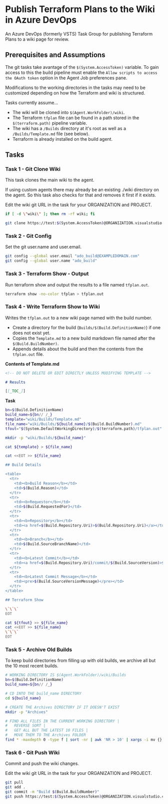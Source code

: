 # Publish Terraform Plans to the Wiki in Azure DevOps

An Azure DevOps (formerly VSTS) Task Group for publishing Terraform Plans to a wiki page for review.

## Prerequisites and Assumptions

The git tasks take avantage of the `$(System.AccessToken)` variable.  To gain access to this the build pipeline must enable the `Allow scripts to access the OAuth token` option in the Agent Job preferences pane.

Modifications to the working directories in the tasks may need to be customized depending on how the Terraform and wiki is structured.  

Tasks currently assume...
* The wiki will be cloned into `$(Agent.WorkFolder)/wiki`.
* The Terraform `tfplan` file can be found in a path stored in the `$(terraform.path)` pipeline variable.
* The wiki has a `/Builds` directory at it's root as well as a `/Builds/Template.md` file (see below).
* Terraform is already installed on the build agent.

## Tasks

### Task 1 - Git Clone Wiki

This task clones the main wiki to the agent.

If using custom agents there may already be an existing ./wiki directory on the agent. So this task also checks for that and removes it first if it exists.

Edit the wiki git URL in the task for your ORGANIZATION and PROJECT.

``` sh
if [ -d \"wiki\" ]; then rm -rf wiki; fi

git clone https://test:$(System.AccessToken)@ORGANIZATION.visualstudio.com/PROJECT/_git/PROJECT.wiki wiki
```

### Task 2 - Git Config

Set the git user.name and user.email.

``` sh
git config --global user.email "ado_build@EXAMPLEDOMAIN.com"
git config --global user.name "ado_build"
```


### Task 3 - Terraform Show - Output

Run terraform show and output the results to a file named `tfplan.out`.

``` sh
terraform show -no-color tfplan > tfplan.out
```

### Task 4 - Write Terraform Show to Wiki

Writes the `tfplan.out` to a new wiki page named with the build number.

* Create a directory for the build (`Builds/$(Build.DefinitionName)`) if one does not exist yet.
* Copies the `Template.md` to a new build markdown file named after the `$(Build.BuildNumber)`.
* Appends details about the build and then the contents from the `tfplan.out` file.

**Contents of Template.md**
``` markdown
<!-- DO NOT DELETE OR EDIT DIRECTLY UNLESS MODIFYING TEMPLATE -->

# Results

[[_TOC_]]
```

**Task**
``` sh
bn=$(Build.DefinitionName)
build_name=${bn// /_}
template="wiki/Builds/Template.md"
file_name="wiki/Builds/${build_name}/$(Build.BuildNumber).md"
tfout="$(System.DefaultWorkingDirectory)/$(terraform.path)/tfplan.out"

mkdir -p "wiki/Builds/${build_name}"

cat ${template} > ${file_name}

cat <<EOT >> ${file_name}

## Build Details

<table>
  <tr>
    <td><b>Build Reason</b></td>
    <td>$(Build.Reason)</td>
  </tr>
  <tr>
    <td><b>Requestor</b></td>
    <td>$(Build.RequestedFor)</td>
  </tr>
  <tr>
    <td><b>Repository</b></td>
    <td><a href=$(Build.Repository.Uri)>$(Build.Repository.Uri)</a></td>
  </tr>
  <tr>
    <td><b>Branch</b></td>
    <td>$(Build.SourceBranchName)</td>
  </tr>
  <tr>
    <td><b>Latest Commit</b></td>
    <td><a href=$(Build.Repository.Uri)/commit/$(Build.SourceVersion)>$(Build.SourceVersion)</a></td>
  </tr>
  <tr>
    <td><b>Latest Commit Message</b></td>
    <td><pre>$(Build.SourceVersionMessage)</pre></td>
  </tr>
</table>

## Terraform Show

\`\`\`
EOT

cat ${tfout} >> ${file_name}
cat <<EOT >> ${file_name}
\`\`\`
EOT
```

### Task 5 - Archive Old Builds

To keep build directories from filling up with old builds, we archive all but the 10 most recent builds.

``` sh
# WORKING DIRECTORY IS $(Agent.WorkFolder)/wiki/Builds
bn=$(Build.DefinitionName)
build_name=${bn// /_}

# CD INTO THE build_name DIRECTORY
cd ${build_name}

# CREATE THE Archives DIRECTORY IF IT DOESN'T EXIST
mkdir -p "Archives"

# FIND ALL FILES IN THE CURRENT WORKING DIRECTORY | 
#   REVERSE SORT | 
#   GET ALL BUT THE LATEST 10 FILES |
#   MOVE THEM TO THE Archives FOLDER
find * -maxdepth 0 -type f | sort -nr | awk 'NR > 10' | xargs -i mv {} ./Archives/
```

### Task 6 - Git Push Wiki

Commit and push the wiki changes.

Edit the wiki git URL in the task for your ORGANIZATION and PROJECT.

``` sh
git pull
git add .
git commit -m "Build $(Build.BuildNumber)"
git push https://test:$(System.AccessToken)@ORGANIZATION.visualstudio.com/PROJECT/_git/PROJECT.wiki
```